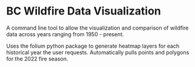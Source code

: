 # BC Wildfire Data Visualization

A command line tool to allow the visualization and comparison of wildfire data across years ranging from 1950 - present.

Uses the folium python package to generate heatmap layers for each historical year the user requests.
Automatically pulls points and polygons for the 2022 fire season.
